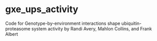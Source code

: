 # gxe_ups_activity
Code for Genotype-by-environment interactions shape ubiquitin-proteasome system activity by Randi Avery, Mahlon Collins, and Frank Albert
